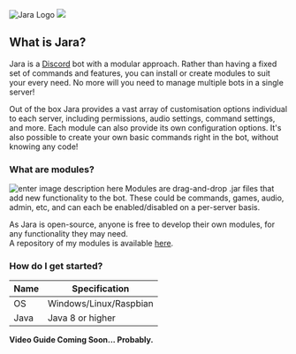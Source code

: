 ![Jara Logo](https://i.imgur.com/ugqVJtF.png)
<a href=https://github.com/Zazsona/Jara/releases><img src="https://i.imgur.com/ZIwLWXs.png"></a>

## What is Jara?
Jara is a [Discord](https://discordapp.com/) bot with a modular approach. Rather than having a fixed set of commands and features, you can install or create modules to suit your every need. No more will you need to manage multiple bots in a single server!

Out of the box Jara provides a vast array of customisation options individual to each server, including permissions, audio settings, command settings, and more. Each module can also provide its own configuration options.
It's also possible to create your own basic commands right in the bot, without knowing any code!

### What are modules?
![enter image description here](https://i.imgur.com/Lc4p8Am.png)
Modules are drag-and-drop .jar files that add new functionality to the bot. These could be commands, games, audio,  admin, etc, and can each be enabled/disabled on a per-server basis.

As Jara is open-source, anyone is free to develop their own modules, for any functionality they may need.  
A repository of my modules is available [here](https://github.com/Zazsona/Jara-Module-Sources).

### How do I get started?

Name| Specification
--- | ---
OS | Windows/Linux/Raspbian
Java | Java 8 or higher

**Video Guide Coming Soon... Probably.**
